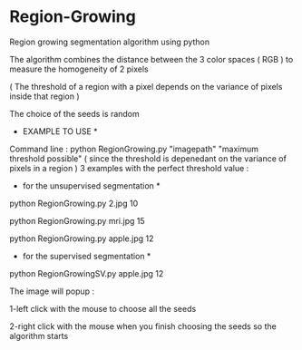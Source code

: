 # Region-Growing
Region growing segmentation algorithm using python 



The algorithm combines the distance between the 3 color spaces ( RGB ) to measure the homogeneity of 2 pixels 

( The threshold of a region with a pixel depends on the variance of pixels inside  that region )

The choice of the seeds is  random 



* EXAMPLE TO USE *

Command line :
python RegionGrowing.py "imagepath" "maximum threshold possible" ( since the threshold is depenedant on the variance of pixels in a region )
3 examples with the perfect threshold value :

* for the unsupervised segmentation *

python RegionGrowing.py 2.jpg 10

python RegionGrowing.py mri.jpg 15

python RegionGrowing.py apple.jpg 12


* for the supervised segmentation *

python RegionGrowingSV.py apple.jpg 12

The image will popup :

1-left click with the mouse to choose all the seeds

2-right click with the mouse  when you finish choosing the seeds so the algorithm starts
